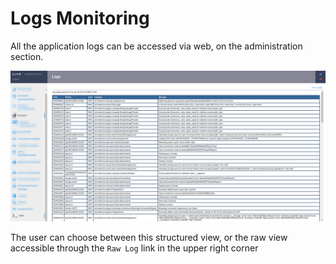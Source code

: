 # Logs Monitoring

All the application logs can be accessed via web, on the administration section. 

![Example of the logs interface](<../.gitbook/assets/image (120).png>)

The user can choose between this structured view, or the raw view accessible through the `Raw Log` link in the upper right corner